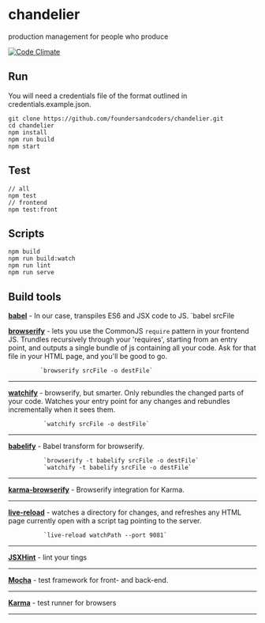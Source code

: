 # chandelier
production management for people who produce  

[![Code Climate](https://codeclimate.com/github/foundersandcoders/chandelier/badges/gpa.svg)](https://codeclimate.com/github/foundersandcoders/chandelier)
[](https://travis-ci.org/foundersandcoders/chandelier.svg?branch=dev)

## Run
You will need a credentials file of the format outlined in credentials.example.json.

```
git clone https://github.com/foundersandcoders/chandelier.git
cd chandelier
npm install
npm run build
npm start
```

## Test
```
// all
npm test
// frontend
npm test:front
```

## Scripts
```
npm build
npm run build:watch
npm run lint
npm run serve
```

## Build tools
[__babel__](https://babeljs.io/) -  In our case, transpiles ES6 and JSX code to JS.
							`babel srcFile

[__browserify__](http://browserify.org/) - lets you use the CommonJS `require` pattern in your frontend JS.
Trundles recursively through your 'requires', starting from an entry point, and outputs a single bundle of js containing all your code. Ask for that file in your HTML page, and you'll be good to go.

             `browserify srcFile -o destFile`

---
[__watchify__](https://www.npmjs.com/package/watchify) - browserify, but smarter. Only rebundles the changed parts of your
code.
             Watches your entry point for any changes and rebundles incrementally when it sees them.

              `watchify srcFile -o destFile`

---
[__babelify__](https://www.npmjs.com/package/babelify) - Babel transform for browserify.

              `browserify -t babelify srcFile -o destFile`
              `watchify -t babelify srcFile -o destFile`

---
[__karma-browserify__](https://www.npmjs.com/package/karma-browserify) - Browserify integration for Karma.

---
[__live-reload__](https://www.npmjs.com/package/live-reload) - watches a directory for changes, and refreshes any HTML page currently open with a script tag pointing to the server.

              `live-reload watchPath --port 9081`

---
[__JSXHint__](https://github.com/STRML/JSXHint/) - lint your tings

---
[__Mocha__](http://mochajs.org/) - test framework for front- and back-end.

---
[__Karma__](https://karma-runner.github.io/0.12/index.html) - test runner for browsers

---
